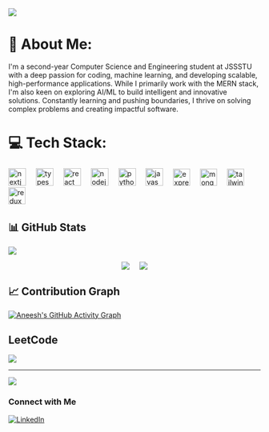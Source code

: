 <img src="https://github.com/Anmol-Baranwal/Cool-GIFs-For-GitHub/assets/74038190/d48893bd-0757-481c-8d7e-ba3e163feae7" />


# 💫 About Me:
I'm a second-year Computer Science and Engineering student at JSSSTU with a deep passion for coding, machine learning, and developing scalable, high-performance applications. While I primarily work with the MERN stack, I'm also keen on exploring AI/ML to build intelligent and innovative solutions. Constantly learning and pushing boundaries, I thrive on solving complex problems and creating impactful software.


# 💻 Tech Stack:
###

<div align="left">
  <img src="https://cdn.jsdelivr.net/gh/devicons/devicon/icons/nextjs/nextjs-original.svg" height="35" alt="nextjs logo"  />
  <img width="12" />
  <img src="https://cdn.jsdelivr.net/gh/devicons/devicon/icons/typescript/typescript-original.svg" height="35" alt="typescript logo"  />
  <img width="12" />
  <img src="https://cdn.jsdelivr.net/gh/devicons/devicon/icons/react/react-original.svg" height="35" alt="react logo"  />
  <img width="12" />
  <img src="https://cdn.simpleicons.org/nodedotjs/339933" height="35" alt="nodejs logo"  />
  <img width="12" />
  <img src="https://cdn.jsdelivr.net/gh/devicons/devicon/icons/python/python-original.svg" height="35" alt="python logo"  />
  <img width="12" />
  <img src="https://cdn.jsdelivr.net/gh/devicons/devicon/icons/javascript/javascript-original.svg" height="35" alt="javascript logo"  />
  <img width="12" />  
  <img src="https://skillicons.dev/icons?i=express" height="34" alt="express logo"  />
  <img width="12" />
  <img src="https://cdn.simpleicons.org/mongodb/47A248" height="34" alt="mongodb logo"  />
  <img width="12" />
  <img src="https://cdn.simpleicons.org/tailwindcss/06B6D4" height="34" alt="tailwindcss logo"  />
  <img width="12" />
  <img src="https://cdn.simpleicons.org/redux/764ABC" height="34" alt="redux logo"  />
  <img width="12" />
</div>


###

###
## 📊 GitHub Stats

<p align="left">
  <img src="https://github-readme-streak-stats.herokuapp.com/?user=aneeshsunganahalli&theme=dark&hide_border=true" />
</p>

<div style="display: flex; justify-content: center; gap: 20px;">
  <img src="https://github.com/aneeshsunganahalli/github-stats-transparent/blob/output/generated/overview.svg" />
  <img src="https://github.com/aneeshsunganahalli/github-stats-transparent/blob/output/generated/languages.svg" />
</div>


## 📈 Contribution Graph

[![Aneesh's GitHub Activity Graph](https://github-readme-activity-graph.vercel.app/graph?username=aneeshsunganahalli&theme=react-dark&area=true)](https://github.com/ashutosh00710/github-readme-activity-graph)

## LeetCode
![](https://leetcard.jacoblin.cool/Somedude05?border=0&radius=20)

---
[![](https://visitcount.itsvg.in/api?id=aneeshsunganahalli&icon=0&color=0)](https://visitcount.itsvg.in)

### Connect with Me

[![LinkedIn](https://img.shields.io/badge/LinkedIn-%230077B5.svg?style=for-the-badge&logo=linkedin&logoColor=white)](https://www.linkedin.com/in/aneeshs05//)


